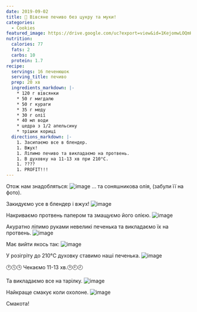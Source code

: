 ```yaml
---
date: 2019-09-02
title: 🍪 Вівсяне печиво без цукру та муки!
categories:
  - Cookies
featured_image: https://drive.google.com/uc?export=view&id=1KejomwLOQmH8GVUSK011Hn9qiQtJ5SyR
nutrition:
  calories: 77
  fats: 2
  carbs: 10
  protein: 1.7
recipe:
  servings: 16 печенюшок
  serving_title: печиво
  prep: 20 хв
  ingredients_markdown: |-
    * 120 г вівсянки
    * 50 г мигдалю
    * 50 г кураги
    * 35 г меду
    * 30 г олії
    * 40 мл води
    * цедра з 1/2 апельсину
    * трішки кориці
  directions_markdown: |-
    1. Засипаємо все в блендер.
    1. Вжух!
    1. Ліпимо печиво та викладаємо на протвень.
    1. В духовку на 11-13 хв при 210°C.
    1. ????
    1. PROFIT!!!
---
```


Отож нам знадобляться:
![image](https://drive.google.com/uc?export=view&id=1amLfZojzot0ufnQXcCNneqzfRfYBVHJg)
... та соняшникова олія, (забули її на фото).

Закидуємо усе в блендер і вжух!
![image](https://drive.google.com/uc?export=view&id=1oPXB18mZkUyb2QrgSDrylimyh402PmnF)

Накриваємо протвень папером та змащуємо його олією.
![image](https://drive.google.com/uc?export=view&id=1KVgiOfOLMn4k6eP26LiE_4KucNecWUbx)

Акуратно ліпимо руками невеликі печенька та викладаємо їх на протвень.
![image](https://drive.google.com/uc?export=view&id=1hcbfT10SHFgUvnTYs8icac_xK9SsYdoz)

Має вийти якось так:
![image](https://drive.google.com/uc?export=view&id=1JCrSWuF2tEmPBkwTY5ebGQC2abboYzzf)

У розігріту до 210°C духовку ставимо наші печенька.
![image](https://drive.google.com/uc?export=view&id=1O-SpGha3V_JN9uSaGY9sEFEef5Sm85ro)

🕐🕔🕒 Чекаємо 11-13 хв.🕑🕘🕗

Та викладаємо все на тарілку.
![image](https://drive.google.com/uc?export=view&id=1ThUz6pTZzrSNgK_0poTfkyf3LQO0z-Gy)

Найкраще смакує коли охолоне.
![image](https://drive.google.com/uc?export=view&id=1yz5V0L3F9Mb2l1wirr2KqqXY-DtW7NKm)
<!-- ![image](https://drive.google.com/uc?export=view&id=1jo08jqnMoppT4dAoi8FXstvQckUc8JJc) -->

Смакота!
